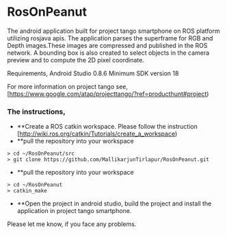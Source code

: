 # RosOnPeanut

The android application built for project tango smartphone on ROS platform utilizing rosjava apis. 
The application parses the superframe for RGB and Depth images.These images are compressed and published in the ROS network.
A bounding box is also created to select objects in the camera preview and to compute the 2D pixel coordinate.

Requirements,
Android Studio 0.8.6
Minimum SDK version 18

For more information on project tango see,
[https://www.google.com/atap/projecttango/?ref=producthunt#project)

### The instructions,
* **Create a ROS catkin workspace. Please follow the instruction [http://wiki.ros.org/catkin/Tutorials/create_a_workspace)
* **pull the repository into your workspace
```
> cd ~/RosOnPeanut/src
> git clone https://github.com/MallikarjunTirlapur/RosOnPeanut.git
````
* **pull the repository into your workspace
```
> cd ~/RosOnPeanut
> catkin_make
```
* **Open the project in android studio, build the project and install the application in project tango smartphone. 


Please let me know, if you face any problems.


